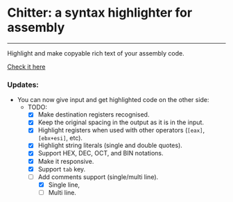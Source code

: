 # Chitter: a syntax highlighter for assembly
---------------------------
Highlight and make copyable rich text of your assembly code.

<a href='https://najmiter.github.io/Chitter/' target='_blank'>Check it here</a>

### Updates:
* You can now give input and get highlighted code on the other side:
    * TODO:
        - [x] Make destination registers recognised. 
        - [x] Keep the original spacing in the output as it is in the input.
        - [x] Highlight registers when used with other operators (`[eax]`, `[ebx+esi]`, etc).
        - [x] Highlight string literals (single and double quotes).
        - [x] Support HEX, DEC, OCT, and BIN notations.
        - [x] Make it responsive.
        - [x] Support `tab` key.
        - [ ] Add comments support (single/multi line).
           - [x] Single line,
           - [ ] Multi line.
